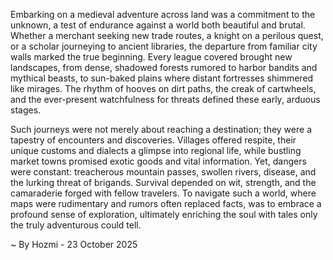 
Embarking on a medieval adventure across land was a commitment to the unknown, a test of endurance against a world both beautiful and brutal. Whether a merchant seeking new trade routes, a knight on a perilous quest, or a scholar journeying to ancient libraries, the departure from familiar city walls marked the true beginning. Every league covered brought new landscapes, from dense, shadowed forests rumored to harbor bandits and mythical beasts, to sun-baked plains where distant fortresses shimmered like mirages. The rhythm of hooves on dirt paths, the creak of cartwheels, and the ever-present watchfulness for threats defined these early, arduous stages.

Such journeys were not merely about reaching a destination; they were a tapestry of encounters and discoveries. Villages offered respite, their unique customs and dialects a glimpse into regional life, while bustling market towns promised exotic goods and vital information. Yet, dangers were constant: treacherous mountain passes, swollen rivers, disease, and the lurking threat of brigands. Survival depended on wit, strength, and the camaraderie forged with fellow travelers. To navigate such a world, where maps were rudimentary and rumors often replaced facts, was to embrace a profound sense of exploration, ultimately enriching the soul with tales only the truly adventurous could tell.

~ By Hozmi - 23 October 2025
